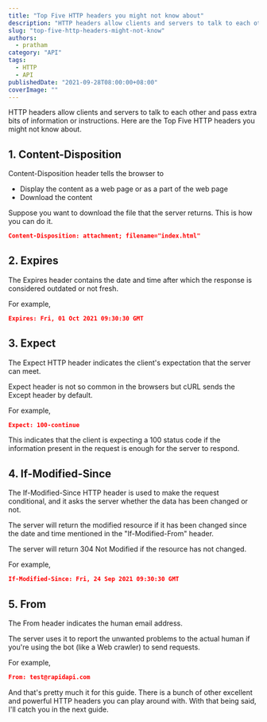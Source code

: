 ```yaml
---
title: "Top Five HTTP headers you might not know about"
description: "HTTP headers allow clients and servers to talk to each other and pass extra bits of information or instructions."
slug: "top-five-http-headers-might-not-know"
authors: 
  - pratham
category: "API"
tags:
  - HTTP
  - API
publishedDate: "2021-09-28T08:00:00+08:00"
coverImage: ""
---
```


<Lead>
  HTTP headers allow clients and servers to talk to each other and pass extra bits of information or instructions. Here are the Top Five HTTP headers you might not know about.
</Lead>
    
    
## 1. Content-Disposition

Content-Disposition header tells the browser to

- Display the content as a web page or as a part of the web page
- Download the content  

Suppose you want to download the file that the server returns. This is how you can do it.

```json
Content-Disposition: attachment; filename="index.html"
```


## 2. Expires

The Expires header contains the date and time after which the response is considered outdated or not fresh.

For example,

```json
Expires: Fri, 01 Oct 2021 09:30:30 GMT
```

## 3. Expect

The Expect HTTP header indicates the client's expectation that the server can meet.

Expect header is not so common in the browsers but cURL sends the Except header by default.

For example,

```json
Expect: 100-continue
```

This indicates that the client is expecting a 100 status code if the information present in the request is enough for the server to respond. 

## 4. If-Modified-Since

The If-Modified-Since HTTP header is used to make the request conditional, and it asks the server whether the data has been changed or not.  

The server will return the modified resource if it has been changed since the date and time mentioned in the "If-Modified-From" header.

The server will return 304 Not Modified if the resource has not changed.

For example,

```json
If-Modified-Since: Fri, 24 Sep 2021 09:30:30 GMT
```
## 5. From

The From header indicates the human email address.

The server uses it to report the unwanted problems to the actual human if you're using the bot (like a Web crawler) to send requests.

For example,

```json
From: test@rapidapi.com
```

And that's pretty much it for this guide. There is a bunch of other excellent and powerful HTTP headers you can play around with. With that being said, I'll catch you in the next guide.

